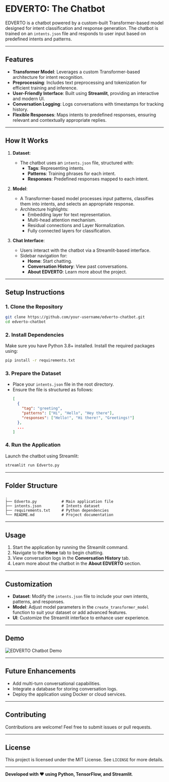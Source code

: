 # **EDVERTO: The Chatbot**

EDVERTO is a chatbot powered by a custom-built Transformer-based model designed for intent classification and response generation. The chatbot is trained on an `intents.json` file and responds to user input based on predefined intents and patterns.

---

## **Features**
- **Transformer Model**: Leverages a custom Transformer-based architecture for intent recognition.
- **Preprocessing**: Includes text preprocessing and tokenization for efficient training and inference.
- **User-Friendly Interface**: Built using **Streamlit**, providing an interactive and modern UI.
- **Conversation Logging**: Logs conversations with timestamps for tracking history.
- **Flexible Responses**: Maps intents to predefined responses, ensuring relevant and contextually appropriate replies.

---

## **How It Works**
1. **Dataset**: 
   - The chatbot uses an `intents.json` file, structured with:
     - **Tags**: Representing intents.
     - **Patterns**: Training phrases for each intent.
     - **Responses**: Predefined responses mapped to each intent.
     
2. **Model**:
   - A Transformer-based model processes input patterns, classifies them into intents, and selects an appropriate response.
   - Architecture highlights:
     - Embedding layer for text representation.
     - Multi-head attention mechanism.
     - Residual connections and Layer Normalization.
     - Fully connected layers for classification.

3. **Chat Interface**:
   - Users interact with the chatbot via a Streamlit-based interface.
   - Sidebar navigation for:
     - **Home**: Start chatting.
     - **Conversation History**: View past conversations.
     - **About EDVERTO**: Learn more about the project.

---

## **Setup Instructions**
### **1. Clone the Repository**
```bash
git clone https://github.com/your-username/edverto-chatbot.git
cd edverto-chatbot
```

### **2. Install Dependencies**
Make sure you have Python 3.8+ installed. Install the required packages using:
```bash
pip install -r requirements.txt
```

### **3. Prepare the Dataset**
- Place your `intents.json` file in the root directory.
- Ensure the file is structured as follows:
  ```json
  [
    {
      "tag": "greeting",
      "patterns": ["Hi", "Hello", "Hey there"],
      "responses": ["Hello!", "Hi there!", "Greetings!"]
    },
    ...
  ]
  ```

### **4. Run the Application**
Launch the chatbot using Streamlit:
```bash
streamlit run Edverto.py
```

---

## **Folder Structure**
```
.
├── Edverto.py           # Main application file
├── intents.json         # Intents dataset
├── requirements.txt     # Python dependencies
└── README.md            # Project documentation
```

---

## **Usage**
1. Start the application by running the Streamlit command.
2. Navigate to the **Home** tab to begin chatting.
3. View conversation logs in the **Conversation History** tab.
4. Learn more about the chatbot in the **About EDVERTO** section.

---

## **Customization**
- **Dataset**: Modify the `intents.json` file to include your own intents, patterns, and responses.
- **Model**: Adjust model parameters in the `create_transformer_model` function to suit your dataset or add advanced features.
- **UI**: Customize the Streamlit interface to enhance user experience.

---

## **Demo**
![EDVERTO Chatbot Demo](https://via.placeholder.com/800x400.png)

---

## **Future Enhancements**
- Add multi-turn conversational capabilities.
- Integrate a database for storing conversation logs.
- Deploy the application using Docker or cloud services.

---

## **Contributing**
Contributions are welcome! Feel free to submit issues or pull requests.

---

## **License**
This project is licensed under the MIT License. See `LICENSE` for more details.

---

**Developed with ❤️ using Python, TensorFlow, and Streamlit**.

